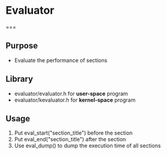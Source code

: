 # Evaluator
===
## Purpose
* Evaluate the performance of sections

## Library
* evaluator/evaluator.h for **user-space** program
* evaluator/kevaluator.h for **kernel-space** program

## Usage
1. Put eval_start("section_title") before the section
2. Put eval_end("section_title") after the section
3. Use eval_dump() to dump the execution time of all sections

